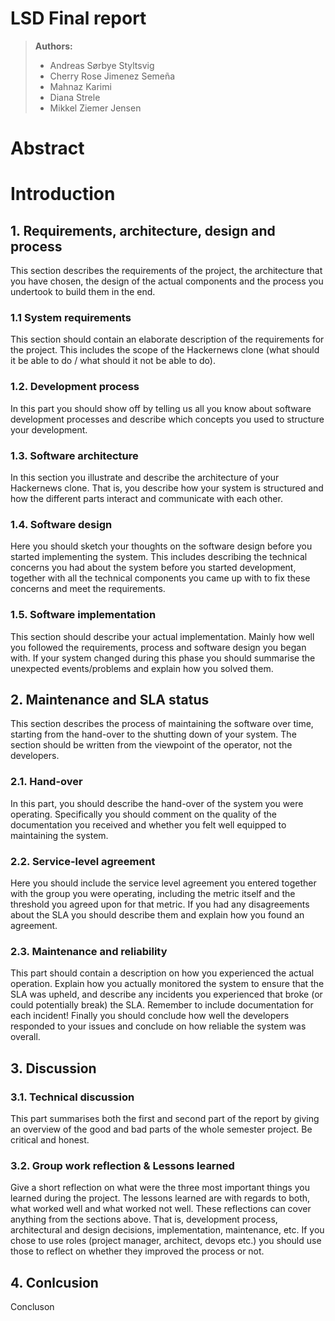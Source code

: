 # LSD Final report


> **Authors:**
> - Andreas Sørbye Styltsvig
> - Cherry Rose Jimenez Semeña
> - Mahnaz Karimi
> - Diana Strele
> - Mikkel Ziemer Jensen

# Abstract



# Introduction

## 1. Requirements, architecture, design and process
This section describes the requirements of the project, the architecture that you have chosen, the design of the actual components and the process you undertook to build them in the end.
### 1.1 System requirements
This section should contain an elaborate description of the requirements for the project. This includes the scope of the Hackernews clone (what should it be able to do / what should it not be able to do).
### 1.2. Development process
In this part you should show off by telling us all you know about software development processes and describe which concepts you used to structure your development.
### 1.3. Software architecture
In this section you illustrate and describe the architecture of your Hackernews clone. That is, you describe how your system is structured and how the different parts interact and communicate with each other.
### 1.4. Software design
Here you should sketch your thoughts on the software design before you started implementing the system. This includes describing the technical concerns you had about the system before you started development, together with all the technical components you came up with to fix these concerns and meet the requirements.
### 1.5. Software implementation
This section should describe your actual implementation. Mainly how well you followed the requirements, process and software design you began with. If your system changed during this phase you should summarise the unexpected events/problems and explain how you solved them.
## 2. Maintenance and SLA status
This section describes the process of maintaining the software over time, starting from the hand-over to the shutting down of your system. The section should be written from the viewpoint of the operator, not the developers.
### 2.1. Hand-over
In this part, you should describe the hand-over of the system you were operating. Specifically you should comment on the quality of the documentation you received and whether you felt well equipped to maintaining the system.
### 2.2. Service-level agreement
Here you should include the service level agreement you entered together with the group you were operating, including the metric itself and the threshold you agreed upon for that metric. If you had any disagreements about the SLA you should describe them and explain how you found an agreement.
### 2.3. Maintenance and reliability
This part should contain a description on how you experienced the actual operation. Explain how you actually monitored the system to ensure that the SLA was upheld, and describe any incidents you experienced that broke (or could potentially break) the SLA. Remember to include documentation for each incident! Finally you should conclude how well the developers responded to your issues and conclude on how reliable the system was overall.
## 3. Discussion
### 3.1. Technical discussion
This part summarises both the first and second part of the report by giving an overview of the good and bad parts of the whole semester project. Be critical and honest.
### 3.2. Group work reflection & Lessons learned
Give a short reflection on what were the three most important things you learned during the project. The lessons learned are with regards to both, what worked well and what worked not well. These reflections can cover anything from the sections above. That is, development process, architectural and design decisions, implementation, maintenance, etc. If you chose to use roles (project manager, architect, devops etc.) you should use those to reflect on whether they improved the process or not.
## 4. Conlcusion
Concluson
